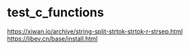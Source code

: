 # test_c_functions
https://xiwan.io/archive/string-split-strtok-strtok-r-strsep.html
https://libev.cn/base/install.html
